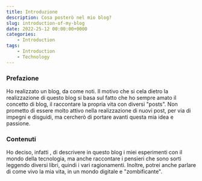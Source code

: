```yaml
---
title: Introduzione
description: Cosa posterò nel mio blog?
slug: introduction-of-my-blog
date: 2022-25-12 00:00:00+0000
categories:
    - Introduction
tags:
    - Introduction
    - Technology
---
```


### Prefazione

Ho realizzato un blog, da come noti. Il motivo che si cela dietro la realizzazione di questo blog si basa sul fatto che ho sempre amato il concetto di blog, il raccontare la propria vita con diversi "posts". Non prometto di essere molto attivo nella realizzazione di nuovi post, per via di impegni e disguidi, ma cercherò di portare avanti questa mia idea e passione.

### Contenuti

Ho deciso, infatti , di descrivere in questo blog i miei esperimenti con il mondo della tecnologia, ma anche raccontare i pensieri che sono sorti leggendo diversi libri, quindi i vari ragionamenti. Inoltre, potrei anche parlare di come vivo la mia vita, in un mondo digitale e "zombificante".
